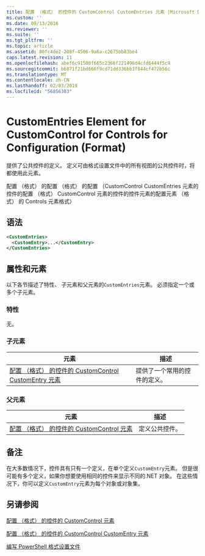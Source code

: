 ```yaml
---
title: 配置 （格式） 的控件的 CustomControl CustomEntries 元素 |Microsoft Docs
ms.custom: ''
ms.date: 09/13/2016
ms.reviewer: ''
ms.suite: ''
ms.tgt_pltfrm: ''
ms.topic: article
ms.assetid: 80fc4de2-208f-4506-9a6a-c2675bb83be4
caps.latest.revision: 11
ms.openlocfilehash: abef6c91500f665c2366f221496d4cfd6444f5c9
ms.sourcegitcommit: b6871f21bd666f9cd71dd336bb3f844cf472b56c
ms.translationtype: MT
ms.contentlocale: zh-CN
ms.lasthandoff: 02/03/2019
ms.locfileid: "56856303"
---
```

# <a name="customentries-element-for-customcontrol-for-controls-for-configuration-format"></a>CustomEntries Element for CustomControl for Controls for Configuration (Format)

提供了公共控件的定义。 定义可由格式设置文件中的所有视图的公共控件时，将都使用此元素。

配置 （格式） 的配置 （格式） 的配置 （CustomControl CustomEntries 元素的控件的配置 （格式） CustomControl 元素的控件的控件元素的配置元素 （格式） 的 Controls 元素格式）

## <a name="syntax"></a>语法

```xml
<CustomEntries>
  <CustomEntry>...</CustomEntry>
</CustomEntries>

```

## <a name="attributes-and-elements"></a>属性和元素

以下各节描述了特性、 子元素和父元素的`CustomEntries`元素。 必须指定一个或多个子元素。

### <a name="attributes"></a>特性

无。

### <a name="child-elements"></a>子元素

|元素|描述|
|-------------|-----------------|
|[配置 （格式） 的控件的 CustomControl CustomEntry 元素](./customentry-element-for-customcontrol-for-controls-for-configuration-format.md)|提供了一个常用的控件的定义。|

### <a name="parent-elements"></a>父元素

|元素|描述|
|-------------|-----------------|
|[配置 （格式） 的控件的 CustomControl 元素](./customcontrol-element-for-control-for-controls-for-configuration-format.md)|定义公共控件。|

## <a name="remarks"></a>备注

在大多数情况下，控件具有只有一个定义，在单个定义`CustomEntry`元素。 但是很可能有多个定义，如果你想要使用相同的控件来显示不同的.NET 对象。 在这些情况下，你可以定义`CustomEntry`元素为每个对象或对象集。

## <a name="see-also"></a>另请参阅

[配置 （格式） 的控件的 CustomControl 元素](./customcontrol-element-for-control-for-controls-for-configuration-format.md)

[配置 （格式） 的控件的 CustomControl CustomEntry 元素](./customentry-element-for-customcontrol-for-controls-for-configuration-format.md)

[编写 PowerShell 格式设置文件](./writing-a-powershell-formatting-file.md)
